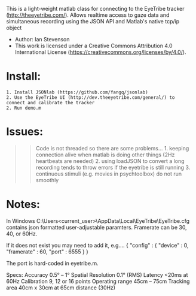 
This is a light-weight matlab class for connecting to the EyeTribe tracker (http://theeyetribe.com/). Allows realtime access to gaze data and simultaneous recording using the JSON API and Matlab's native tcp/ip object

* Author:  Ian Stevenson
* This work is licensed under a Creative Commons Attribution 4.0 International License (https://creativecommons.org/licenses/by/4.0/).

# Install:
    1. Install JSONlab (https://github.com/fangq/jsonlab)
    2. Use the EyeTribe UI (http://dev.theeyetribe.com/general/) to connect and calibrate the tracker
    2. Run demo.m

# Issues:
>> Code is not threaded so there are some problems...
    1. keeping connection alive when matlab is doing other things (2Hz heartbeats are needed)
    2. using loadJSON to convert a long recording tends to throw errors if the eyetribe is still running
    3. continuous stimuli (e.g. movies in psychtoolbox) do not run smoothly

# Notes:
In Windows C:\Users\<current_user>\AppData\Local\EyeTribe\EyeTribe.cfg
contains json formatted user-adjustable paramters. Framerate can be 30, 40, or 60Hz.

If it does not exist you may need to add it, e.g....
{
"config" : {
"device" : 0,
"framerate" : 60,
"port" : 6555 
}
}

The port is hard-coded in eyetribe.m.

Specs:
Accuracy            0.5° – 1°
Spatial Resolution	0.1° (RMS)
Latency             <20ms at 60Hz
Calibration         9, 12 or 16 points
Operating range		45cm – 75cm
Tracking area		40cm x 30cm at 65cm distance (30Hz)
